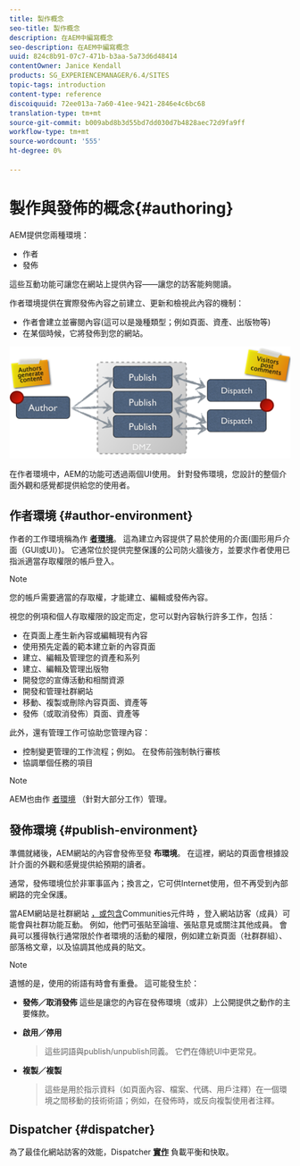 ```yaml
---
title: 製作概念
seo-title: 製作概念
description: 在AEM中編寫概念
seo-description: 在AEM中編寫概念
uuid: 824c8b91-07c7-471b-b3aa-5a73d6d48414
contentOwner: Janice Kendall
products: SG_EXPERIENCEMANAGER/6.4/SITES
topic-tags: introduction
content-type: reference
discoiquuid: 72ee013a-7a60-41ee-9421-2846e4c6bc68
translation-type: tm+mt
source-git-commit: b009abd8b3d55bd7dd030d7b4828aec72d9fa9ff
workflow-type: tm+mt
source-wordcount: '555'
ht-degree: 0%

---
```



# 製作與發佈的概念{#authoring}

AEM提供您兩種環境：

* 作者
* 發佈

這些互動功能可讓您在網站上提供內容——讓您的訪客能夠閱讀。

作者環境提供在實際發佈內容之前建立、更新和檢視此內容的機制：

* 作者會建立並審閱內容(這可以是幾種類型；例如頁面、資產、出版物等)
* 在某個時候，它將發佈到您的網站。

![chlimage_1-289](assets/chlimage_1-289.png)

在作者環境中，AEM的功能可透過兩個UI使用。 針對發佈環境，您設計的整個介面外觀和感覺都提供給您的使用者。

## 作者環境 {#author-environment}

作者的工作環境稱為作 **[者環境](/help/sites-authoring/home.md)**。 這為建立內容提供了易於使用的介面(圖形用戶介面（GUI或UI）)。 它通常位於提供完整保護的公司防火牆後方，並要求作者使用已指派適當存取權限的帳戶登入。

>[!NOTE]
>
>您的帳戶需要適當的存取權，才能建立、編輯或發佈內容。

視您的例項和個人存取權限的設定而定，您可以對內容執行許多工作，包括：

* 在頁面上產生新內容或編輯現有內容
* 使用預先定義的範本建立新的內容頁面
* 建立、編輯及管理您的資產和系列
* 建立、編輯及管理出版物
* 開發您的宣傳活動和相關資源
* 開發和管理社群網站
* 移動、複製或刪除內容頁面、資產等
* 發佈（或取消發佈）頁面、資產等

此外，還有管理工作可協助您管理內容：

* 控制變更管理的工作流程；例如。 在發佈前強制執行審核
* 協調單個任務的項目

>[!NOTE]
>
>AEM也由作 [者環境](/help/sites-administering/home.md) （針對大部分工作）管理。

## 發佈環境 {#publish-environment}

準備就緒後，AEM網站的內容會發佈至發 **布環境**。 在這裡，網站的頁面會根據設計介面的外觀和感覺提供給預期的讀者。

通常，發佈環境位於非軍事區內；換言之，它可供Internet使用，但不再受到內部網路的完全保護。

當AEM網站是社群網站 [，或包含](/help/communities/overview.md)Communities元件時 [](/help/communities/author-communities.md)，登入網站訪客（成員）可能會與社群功能互動。 例如，他們可張貼至論壇、張貼意見或關注其他成員。 會員可以獲得執行通常限於作者環境的活動的權限，例如建立新頁面（社群群組）、部落格文章，以及協調其他成員的貼文。

>[!NOTE]
>
>遺憾的是，使用的術語有時會有重疊。 這可能發生於：
>
>* **發佈／取消發佈**
   >  這些是讓您的內容在發佈環境（或非）上公開提供之動作的主要條款。
   >
   >
* **啟用／停用**
   >  這些詞語與publish/unpublish同義。 它們在傳統UI中更常見。
   >
   >
* **複製／複製**
   >  這些是用於指示資料（如頁面內容、檔案、代碼、用戶注釋）在一個環境之間移動的技術術語；例如，在發佈時，或反向複製使用者注釋。
>



## Dispatcher {#dispatcher}

為了最佳化網站訪客的效能，Dispatcher **[實作](https://helpx.adobe.com/experience-manager/dispatcher/user-guide.html)** 負載平衡和快取。
